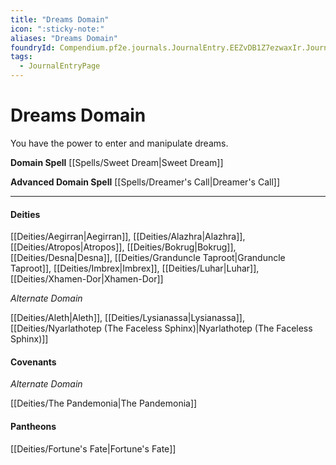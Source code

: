 ```yaml
---
title: "Dreams Domain"
icon: ":sticky-note:"
aliases: "Dreams Domain"
foundryId: Compendium.pf2e.journals.JournalEntry.EEZvDB1Z7ezwaxIr.JournalEntryPage.0wCEUwABKPdKPj8e
tags:
  - JournalEntryPage
---
```


# Dreams Domain
You have the power to enter and manipulate dreams.

**Domain Spell** [[Spells/Sweet Dream|Sweet Dream]]

**Advanced Domain Spell** [[Spells/Dreamer's Call|Dreamer's Call]]

* * *

#### **Deities**

[[Deities/Aegirran|Aegirran]], [[Deities/Alazhra|Alazhra]], [[Deities/Atropos|Atropos]], [[Deities/Bokrug|Bokrug]], [[Deities/Desna|Desna]], [[Deities/Granduncle Taproot|Granduncle Taproot]], [[Deities/Imbrex|Imbrex]], [[Deities/Luhar|Luhar]], [[Deities/Xhamen-Dor|Xhamen-Dor]]

_Alternate Domain_

[[Deities/Aleth|Aleth]], [[Deities/Lysianassa|Lysianassa]], [[Deities/Nyarlathotep (The Faceless Sphinx)|Nyarlathotep (The Faceless Sphinx)]]

#### **Covenants**

_Alternate Domain_

[[Deities/The Pandemonia|The Pandemonia]]

#### **Pantheons**

[[Deities/Fortune's Fate|Fortune's Fate]]